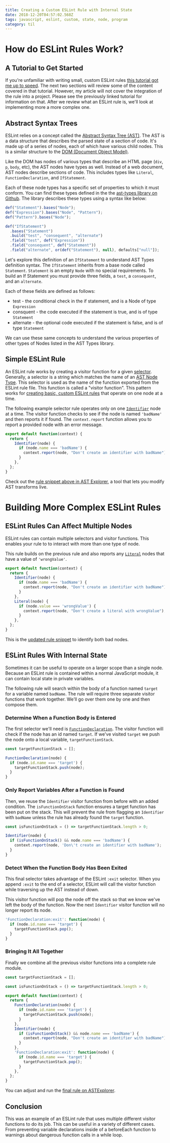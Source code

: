 ```yaml
---
title: Creating a Custom ESLint Rule with Internal State
date: 2018-12-20T04:57:02.568Z
tags: javascript, eslint, custom, state, node, program
category: til
---
```


# How do ESLint Rules Work?

## A Tutorial to Get Started

If you're unfamiliar with writing small, custom ESLint rules [this tutorial got me up to speed](https://blog.webiny.com/create-custom-eslint-rules-in-2-minutes-e3d41cb6a9a0). The next two sections will review some of the content covered in that tutorial. However, my article will not cover the integration of the rule into a project. Please see the previously linked tutorial for information on that. After we review what an ESLint rule is, we'll look at implementing more a more complex one.

## Abstract Syntax Trees

ESLint relies on a concept called the [Abstract Syntax Tree (AST)](https://astsareawesome.com/#introducing-the-ast). The AST is a data structure that describes the parsed state of a section of code. It's made up of a series of nodes, each of which have various child nodes. This is a similar structure to the [DOM (Document Object Model)](https://en.wikipedia.org/wiki/Document_Object_Model).

Like the DOM has nodes of various types that describe an HTML page (`div`, `p`, `body`, etc), the AST nodes have types as well. Instead of a web document, AST nodes describe sections of code. This includes types like `Literal`, `FunctionDeclaration`, and `IfStatement`.

Each of these node types has a specific set of properties to which it must conform. You can find these types defined in the the [ast-types library on Github](https://github.com/benjamn/ast-types/blob/master/def/core.ts). The library describes these types using a syntax like below:

```js
def("Statement").bases("Node");
def("Expression").bases("Node", "Pattern");
def("Pattern").bases("Node");

def("IfStatement")
  .bases("Statement")
  .build("test", "consequent", "alternate")
  .field("test", def("Expression"))
  .field("consequent", def("Statement"))
  .field("alternate", or(def("Statement"), null), defaults["null"]);
```

Let's explore this definition of an `IfStatement` to understand AST Types definition syntax. The `IfStatement` inherits from a base node called `Statement`. `Statement` is an empty `Node` with no special requirements. To build an If Statement you must provide three fields, a `test`, a `consequent`, and an `alternate`.

Each of these fields are defined as follows:

- test - the conditional check in the if statement, and is a Node of type `Expression`
- consquent - the code executed if the statement is true, and is of type `Statement`
- alternate - the optional code executed if the statement is false, and is of type `Statement`

We can use these same concepts to understand the various properties of other types of Nodes listed in the AST Types library.

## Simple ESLint Rule

An ESLint rule works by creating a visitor function for a given [selector](https://eslint.org/docs/developer-guide/selectors). Generally, a selector is a string which matches the name of an [AST Node Type](https://github.com/benjamn/ast-types/blob/master/def/core.ts). This selector is used as the name of the function exported from the ESLint rule file. This function is called a "visitor function". This pattern works for [creating basic, custom ESLint rules](https://eslint.org/docs/developer-guide/working-with-rules#rule-basics) that operate on one node at a time.

The following example selector rule operates only on one [`Identifier`](https://github.com/benjamn/ast-types/blob/master/def/core.ts#L334) node at a time. The visitor function checks to see if the node is named `'badName'` and then reports it if found. The `context.report` function allows you to report a provided node with an error message.

```js
export default function(context) {
  return {
    Identifier(node) {
      if (node.name === 'badName') {
        context.report(node, "Don't create an identifier with badName");
      }
    },
  };
}
```

Check out the [rule snippet above in AST Explorer](https://astexplorer.net/#/gist/1ff99fca3f85c2e7676ac041a88d7b53/ad219d5af56a1b2e11e265ac2a371f239aa4020f), a tool that lets you modify AST transforms live.

# Building More Complex ESLint Rules

## ESLint Rules Can Affect Multiple Nodes

ESLint rules can contain multiple selectors and visitor functions. This enables your rule to to interact with more than one type of node.

This rule builds on the previous rule and also reports any [`Literal`](https://github.com/benjamn/ast-types/blob/master/def/core.ts#L341) nodes that have a value of `'wrongValue'`.

```js
export default function(context) {
  return {
    Identifier(node) {
      if (node.name === 'badName') {
        context.report(node, "Don't create an identifier with badName");
      }
    },
    Literal(node) {
      if (node.value === 'wrongValue') {
        context.report(node, "Don't create a literal with wrongValue");
      }
    },
  };
}
```

This is the [updated rule snippet](https://astexplorer.net/#/gist/1ff99fca3f85c2e7676ac041a88d7b53/f1e254a5ffec5b38e31f10fa28d0205579e8177c) to identify both bad nodes.

## ESLint Rules With Internal State

Sometimes it can be useful to operate on a larger scope than a single node. Because an ESLint rule is contained within a normal JavaScript module, it can contain local state in private variables.

The following rule will search within the body of a function named `target` for a variable named `badName`. The rule will require three separate visitor functions that work together. We'll go over them one by one and then compose them.

### Determine When a Function Body is Entered

The first selector we'll need is [`FunctionDeclaration`](https://github.com/benjamn/ast-types/blob/master/def/core.ts#L180). The visitor function will check if the node has an id named `target`. If we've visited `target` we push the node onto a local variable, `targetFunctionStack`.

```js
const targetFunctionStack = [];

FunctionDeclaration(node) {
  if (node.id.name === 'target') {
    targetFunctionStack.push(node);
  }
}
```

### Only Report Variables After a Function is Found

Then, we reuse the `Identifier` visitor function from before with an added condition. The `isFunctionOnStack` function ensures a target function has been put on the stack. This will prevent the rule from flagging an `Identifier` with `badName` unless the rule has already found the `target` function.

```js
const isFunctionOnStack = () => targetFunctionStack.length > 0;

Identifier(node) {
  if (isFunctionOnStack() && node.name === 'badName') {
    context.report(node, 'Don\'t create an identifier with badName');
  }
}
```

### Detect When the Function Body Has Been Exited

This final selector takes advantage of the ESLint `:exit` selector. When you append `:exit` to the end of a selector, ESLint will call the visitor function while traversing up the AST instead of down.

This visitor function will pop the node off the stack so that we know we've left the body of the function. Now the next `Identifier` visitor function will no longer report its node.

```js
'FunctionDeclaration:exit': function(node) {
  if (node.id.name === 'target') {
    targetFunctionStack.pop();
  }
}
```

### Bringing It All Together

Finally we combine all the previous visitor functions into a complete rule module.

```js
const targetFunctionStack = [];

const isFunctionOnStack = () => targetFunctionStack.length > 0;

export default function(context) {
  return {
    FunctionDeclaration(node) {
      if (node.id.name === 'target') {
        targetFunctionStack.push(node);
      }
    },
    Identifier(node) {
      if (isFunctionOnStack() && node.name === 'badName') {
        context.report(node, "Don't create an identifier with badName");
      }
    },
    'FunctionDeclaration:exit': function(node) {
      if (node.id.name === 'target') {
        targetFunctionStack.pop();
      }
    },
  };
}
```

You can adjust and run the [final rule on ASTExplorer](https://astexplorer.net/#/gist/1ff99fca3f85c2e7676ac041a88d7b53/179cf88e3a77c133741d9f96f0dc982b9f11ce4d).

## Conclusion

This was an example of an ESLint rule that uses multiple different visitor functions to do its job. This can be useful in a variety of different cases. From preventing variable declarations inside of a beforeEach function to warnings about dangerous function calls in a while loop.
